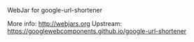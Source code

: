 WebJar for google-url-shortener

More info: http://webjars.org
Upstream:  https://googlewebcomponents.github.io/google-url-shortener